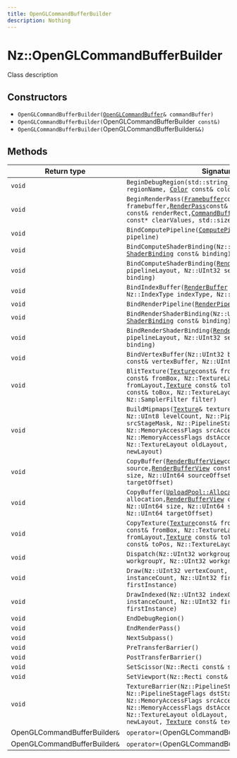 ```yaml
---
title: OpenGLCommandBufferBuilder
description: Nothing
---
```


# Nz::OpenGLCommandBufferBuilder

Class description

## Constructors

- `OpenGLCommandBufferBuilder(`[`OpenGLCommandBuffer`](documentation/generated/OpenGLRenderer/OpenGLCommandBuffer.md)`& commandBuffer)`
- `OpenGLCommandBufferBuilder(`OpenGLCommandBufferBuilder` const&)`
- `OpenGLCommandBufferBuilder(`OpenGLCommandBufferBuilder`&&)`

## Methods

| Return type | Signature |
| ----------- | --------- |
| `void` | `BeginDebugRegion(std::string_view const& regionName, `[`Color`](documentation/generated/Core/Color.md)` const& color)` |
| `void` | `BeginRenderPass(`[`Framebuffer`](documentation/generated/Renderer/Framebuffer.md)` const& framebuffer, `[`RenderPass`](documentation/generated/Renderer/RenderPass.md)` const& renderPass, Nz::Recti const& renderRect, `[`CommandBufferBuilder::ClearValues`](documentation/generated/Renderer/CommandBufferBuilder.ClearValues.md)` const* clearValues, std::size_t clearValueCount)` |
| `void` | `BindComputePipeline(`[`ComputePipeline`](documentation/generated/Renderer/ComputePipeline.md)` const& pipeline)` |
| `void` | `BindComputeShaderBinding(Nz::UInt32 set, `[`ShaderBinding`](documentation/generated/Renderer/ShaderBinding.md)` const& binding)` |
| `void` | `BindComputeShaderBinding(`[`RenderPipelineLayout`](documentation/generated/Renderer/RenderPipelineLayout.md)` const& pipelineLayout, Nz::UInt32 set, `[`ShaderBinding`](documentation/generated/Renderer/ShaderBinding.md)` const& binding)` |
| `void` | `BindIndexBuffer(`[`RenderBuffer`](documentation/generated/Renderer/RenderBuffer.md)` const& indexBuffer, Nz::IndexType indexType, Nz::UInt64 offset)` |
| `void` | `BindRenderPipeline(`[`RenderPipeline`](documentation/generated/Renderer/RenderPipeline.md)` const& pipeline)` |
| `void` | `BindRenderShaderBinding(Nz::UInt32 set, `[`ShaderBinding`](documentation/generated/Renderer/ShaderBinding.md)` const& binding)` |
| `void` | `BindRenderShaderBinding(`[`RenderPipelineLayout`](documentation/generated/Renderer/RenderPipelineLayout.md)` const& pipelineLayout, Nz::UInt32 set, `[`ShaderBinding`](documentation/generated/Renderer/ShaderBinding.md)` const& binding)` |
| `void` | `BindVertexBuffer(Nz::UInt32 binding, `[`RenderBuffer`](documentation/generated/Renderer/RenderBuffer.md)` const& vertexBuffer, Nz::UInt64 offset)` |
| `void` | `BlitTexture(`[`Texture`](documentation/generated/Renderer/Texture.md)` const& fromTexture, Nz::Boxui const& fromBox, Nz::TextureLayout fromLayout, `[`Texture`](documentation/generated/Renderer/Texture.md)` const& toTexture, Nz::Boxui const& toBox, Nz::TextureLayout toLayout, Nz::SamplerFilter filter)` |
| `void` | `BuildMipmaps(`[`Texture`](documentation/generated/Renderer/Texture.md)`& texture, Nz::UInt8 baseLevel, Nz::UInt8 levelCount, Nz::PipelineStageFlags srcStageMask, Nz::PipelineStageFlags dstStageMask, Nz::MemoryAccessFlags srcAccessMask, Nz::MemoryAccessFlags dstAccessMask, Nz::TextureLayout oldLayout, Nz::TextureLayout newLayout)` |
| `void` | `CopyBuffer(`[`RenderBufferView`](documentation/generated/Renderer/RenderBufferView.md)` const& source, `[`RenderBufferView`](documentation/generated/Renderer/RenderBufferView.md)` const& target, Nz::UInt64 size, Nz::UInt64 sourceOffset, Nz::UInt64 targetOffset)` |
| `void` | `CopyBuffer(`[`UploadPool::Allocation`](documentation/generated/Renderer/UploadPool.Allocation.md)` const& allocation, `[`RenderBufferView`](documentation/generated/Renderer/RenderBufferView.md)` const& target, Nz::UInt64 size, Nz::UInt64 sourceOffset, Nz::UInt64 targetOffset)` |
| `void` | `CopyTexture(`[`Texture`](documentation/generated/Renderer/Texture.md)` const& fromTexture, Nz::Boxui const& fromBox, Nz::TextureLayout fromLayout, `[`Texture`](documentation/generated/Renderer/Texture.md)` const& toTexture, Nz::Vector3ui const& toPos, Nz::TextureLayout toLayout)` |
| `void` | `Dispatch(Nz::UInt32 workgroupX, Nz::UInt32 workgroupY, Nz::UInt32 workgroupZ)` |
| `void` | `Draw(Nz::UInt32 vertexCount, Nz::UInt32 instanceCount, Nz::UInt32 firstVertex, Nz::UInt32 firstInstance)` |
| `void` | `DrawIndexed(Nz::UInt32 indexCount, Nz::UInt32 instanceCount, Nz::UInt32 firstIndex, Nz::UInt32 firstInstance)` |
| `void` | `EndDebugRegion()` |
| `void` | `EndRenderPass()` |
| `void` | `NextSubpass()` |
| `void` | `PreTransferBarrier()` |
| `void` | `PostTransferBarrier()` |
| `void` | `SetScissor(Nz::Recti const& scissorRegion)` |
| `void` | `SetViewport(Nz::Recti const& viewportRegion)` |
| `void` | `TextureBarrier(Nz::PipelineStageFlags srcStageMask, Nz::PipelineStageFlags dstStageMask, Nz::MemoryAccessFlags srcAccessMask, Nz::MemoryAccessFlags dstAccessMask, Nz::TextureLayout oldLayout, Nz::TextureLayout newLayout, `[`Texture`](documentation/generated/Renderer/Texture.md)` const& texture)` |
| OpenGLCommandBufferBuilder`&` | `operator=(`OpenGLCommandBufferBuilder` const&)` |
| OpenGLCommandBufferBuilder`&` | `operator=(`OpenGLCommandBufferBuilder`&&)` |
